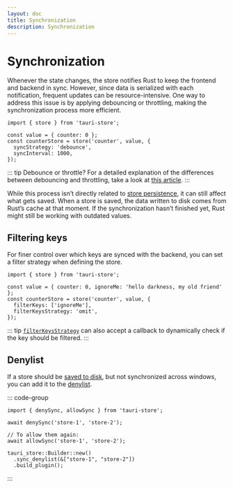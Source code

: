 ```yaml
---
layout: doc
title: Synchronization
description: Synchronization
---
```


# Synchronization

Whenever the state changes, the store notifies Rust to keep the frontend and backend in sync. However, since data is serialized with each notification, frequent updates can be resource-intensive. One way to address this issue is by applying debouncing or throttling, making the synchronization process more efficient.

```typescript{5-6}
import { store } from 'tauri-store';

const value = { counter: 0 };
const counterStore = store('counter', value, {
  syncStrategy: 'debounce',
  syncInterval: 1000,
});
```

::: tip Debounce or throttle?
For a detailed explanation of the differences between debouncing and throttling, take a look at [this article](https://kettanaito.com/blog/debounce-vs-throttle).
:::

While this process isn’t directly related to [store persistence](./persisting-state.md), it can still affect what gets saved. When a store is saved, the data written to disk comes from Rust’s cache at that moment. If the synchronization hasn’t finished yet, Rust might still be working with outdated values.

## Filtering keys

For finer control over which keys are synced with the backend, you can set a filter strategy when defining the store.

```typescript{5-6}
import { store } from 'tauri-store';

const value = { counter: 0, ignoreMe: 'hello darkness, my old friend' };
const counterStore = store('counter', value, {
  filterKeys: ['ignoreMe'],
  filterKeysStrategy: 'omit',
});
```

::: tip
[`filterKeysStrategy`](https://tb.dev.br/tauri-store/js-docs/tauri-store/interfaces/StoreFrontendOptions.html#filterkeysstrategy) can also accept a callback to dynamically check if the key should be filtered.
:::

## Denylist

If a store should be [saved to disk](./persisting-state.md), but not synchronized across windows, you can add it to the [denylist](https://docs.rs/tauri-store/latest/tauri_store/struct.Builder.html#method.sync_denylist).

::: code-group

```typescript{3} [JavaScript]
import { denySync, allowSync } from 'tauri-store';

await denySync('store-1', 'store-2');

// To allow them again:
await allowSync('store-1', 'store-2');
```

```rust{2} [Rust]
tauri_store::Builder::new()
  .sync_denylist(&["store-1", "store-2"])
  .build_plugin();
```

:::
